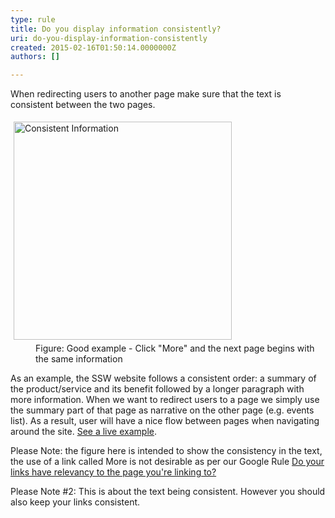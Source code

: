 ```yaml
---
type: rule
title: Do you display information consistently?
uri: do-you-display-information-consistently
created: 2015-02-16T01:50:14.0000000Z
authors: []

---
```




<span class='intro'> <p>When redirecting users to another page make sure that the 
     text is consistent between the two pages.
                </p> </span>

<dl class="image"><dt> 
      <img src="http&#58;//www.ssw.com.au/SSW/Standards/Rules/Images/ConsistentInformation.gif" alt="Consistent Information" style="margin&#58;5px;width&#58;349px;" />
   </dt><dd>Figure&#58; Good example - Click &quot;More&quot; and the next page begins with the same information</dd></dl><p> As an example, the SSW website follows a consistent order&#58; a summary of the product/service and its benefit followed by a longer paragraph with more information. When we want to redirect users to a page we simply use the summary part of that page as narrative on the other page (e.g. events list). As a result, user will have a nice flow between pages when navigating around the site. 
   <a href="http&#58;//www.ssw.com.au/ssw/Events/">See a live example</a>. </p><p> Please Note&#58; the figure here is intended to show the consistency in the text, the use of a link called More is not desirable as per our Google Rule 
   <a href="http&#58;//www.ssw.com.au/ssw/Standards/Rules/RulesToBetterGoogleRankings.aspx#Relevancy">Do your links have relevancy to the page you're linking to?</a> </p><p> Please Note #2&#58; This is about the text being consistent. However you should also keep your links consistent. </p>


